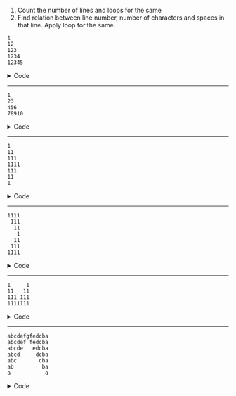 1. Count the number of lines and loops for the same
2. Find relation between line number, number of characters and spaces in that line. Apply loop for the same.


```
1
12
123
1234
12345
```

<details>
<summary>Code</summary>

```C
for (l = 1, l <= 5, l++){
    for (ch = 1, ch <= l, ch++){
        printf("%d", ch);
    }
    printf("\n");
}
``` 

</details>

---

```
1
23
456
78910
```

<details>
<summary>Code</summary>

```C
int x = 1;
for (l = 1; l <= 4; l++){
    for (ch = 1, ch <= l, ch++){
        printf("%d", ch);
        x++;
    }
    printf("\n");
}
``` 

</details>

---
```
1
11
111
1111
111
11
1
```
<details>
<summary>Code</summary>

```C
for (l = 1; l <= 7; l++)
{
    if (l <= 4){
        for (ch = 1; ch <= l; ch++)
        printf("1");
    }else{
        for (ch = 7; ch >= l; ch--)
        printf("1");
    }
    printf("\n");
}
```

</details>

---
```
1111
 111
  11
   1
  11
 111
1111
```

<details>
<summary>Code</summary>

```C
for (l = 1; l <=7; l++)
{
    if (l<=4){
        for (s = 2; s <= l; s++){
            printf(" ");
        }
        for (ch = 4; ch >= l; ch--){
            printf("1");
        }
    } else {
        for (s = 6; s >= l; s--){
            printf(" ");
        }
        for (ch = 4; ch <= l; ch++){
            printf("1");
        }
    }
}
```

</details>

---

```
1     1
11   11
111 111
1111111
```


<details>
<summary> Code </summary>

```C
int ch, l, s, s1 = 1, l1= 1;

    for (l = 1; l<= 4; l++)
    {
        for (ch = 1; ch <= l; ch++){
            printf("1");
        }
        for (s = 5; s >= s1; s--){
            printf(" ");
        }
        s1 += 2;
        for (ch = 1; ch <= l1; ch++){
            printf("1");
        }
        if (l != 3){
            l1++;
        }
        printf("\n");
    }
```

or

```C
#include <stdio.h>

int main() {
    int rows = 4;
    int spaces = rows * 2 - 2;

    for (int i = 1; i <= rows; i++) {
        for (int j = 1; j <= i; j++) {
            printf("1");
        }
        for (int k = 1; k <= spaces; k++) {
            printf(" ");
        }
        spaces -= 2;
        for (int l = 1; l <= i; l++) {
            printf("1");
        }
        printf("\n");
    }
    return 0;
}
```

</details>

---

<!-- 
```
1111111
111 111
11   11
1     1
```

<details>
<summary>Code</summary>

```C    
int s1=-2, l1=1, l, ch, s;

for (l = 1; l <= 4; l++){
    for(ch = 4; ch >= l; ch--){
        printf("1");
    }
    for(s = 0; s <= s1; s++){
        printf(" ");
    }
    s1 += 2;
    for(ch = 3; ch <= l1; ch--){
        printf("1");
    }
    if (l != 1){
        l1++;
    }
    printf("\n");
}
```

</details> 

-->


```
abcdefgfedcba
abcdef fedcba
abcde   edcba
abcd     dcba
abc       cba
ab         ba
a           a
```

<details>
<summary>Code</summary>

```C  
  
#include <stdio.h>

int main(){
    int l, s, s1 = -2 ;
    char ch, ch1, end = 'g';

    for (l = 1; l <= end; ch++){
        for(ch = 'a'; l <= end; ch++;){
            printf("%c", ch);
        }
        for(s = 0; s <= s1; s++){
            printf(" ");
            s1 += 2;
        }
        
        if(l == 1){
            end--;
        }
        for(ch1 = ch-1; ch1 >= 'a'; ch1--;){
            printf("%c", ch1);

        }
        printf("\n");
    }
}
```

</details> 


